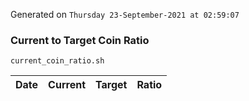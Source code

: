 Generated on `Thursday 23-September-2021 at 02:59:07`

### Current to Target Coin Ratio
`current_coin_ratio.sh`

Date|Current|Target|Ratio
---|---|---|---

